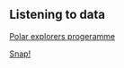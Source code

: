 ## Listening to data

[Polar explorers progeramme](https://www.bas.ac.uk)

[Snap!](https://www.bas.ac.uk)

